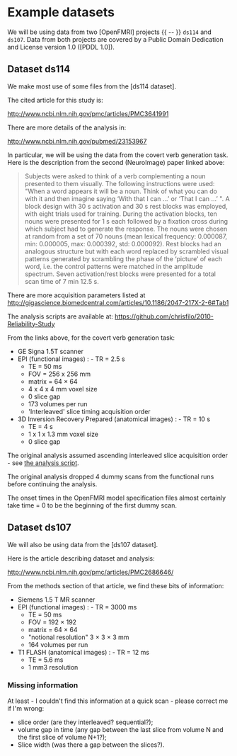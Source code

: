 # Example datasets

We will be using data from two [OpenFMRI] projects {{ -- }} `ds114` and
`ds107`.   Data from both projects are covered by a Public Domain Dedication
and License version 1.0 ([PDDL 1.0]).

## Dataset ds114

We make most use of some files from the [ds114 dataset].

The cited article for this study is:

<http://www.ncbi.nlm.nih.gov/pmc/articles/PMC3641991>

There are more details of the analysis in:

<http://www.ncbi.nlm.nih.gov/pubmed/23153967>

In particular, we will be using the data from the covert verb generation task.
Here is the description from the second (NeuroImage) paper linked above:

> Subjects were asked to think of a verb complementing a noun presented to
> them visually. The following instructions were used: "When a word appears
> it will be a noun. Think of what you can do with it and then imagine
> saying ‘With that I can …’ or ‘That I can …’ ". A block design with 30 s
> activation and 30 s rest blocks was employed, with eight trials used for
> training. During the activation blocks, ten nouns were presented for 1 s
> each followed by a fixation cross during which subject had to generate the
> response. The nouns were chosen at random from a set of 70 nouns (mean
> lexical frequency: 0.000087, min: 0.000005, max: 0.000392, std: 0.000092).
> Rest blocks had an analogous structure but with each word replaced by
> scrambled visual patterns generated by scrambling the phase of the
> ‘picture’ of each word, i.e. the control patterns were matched in the
> amplitude spectrum. Seven activation/rest blocks were presented for a
> total scan time of 7 min 12.5 s.

There are more acquisition parameters listed at
<http://gigascience.biomedcentral.com/articles/10.1186/2047-217X-2-6#Tab1>

The analysis scripts are available at:
<https://github.com/chrisfilo/2010-Reliability-Study>

From the links above, for the covert verb generation task:

- GE Signa 1.5T scanner
- EPI (functional images)
  : - TR = 2.5 s
    - TE = 50 ms
    - FOV = 256 x 256 mm
    - matrix = 64 × 64
    - 4 x 4 x 4 mm voxel size
    - 0 slice gap
    - 173 volumes per run
    - 'Interleaved' slice timing acquisition order
- 3D Inversion Recovery Prepared (anatomical images)
  : - TR = 10 s
    - TE = 4 s
    - 1 x 1 x 1.3 mm voxel size
    - 0 slice gap

The original analysis assumed ascending interleaved slice acquisition order -
see [the analysis script](https://github.com/chrisfilo/2010-Reliability-Study/blob/master/src/helper_functions.py#L35).

The original analysis dropped 4 dummy scans from the functional runs before
continuing the analysis.

The onset times in the OpenFMRI model specification files almost certainly
take time = 0 to be the beginning of the first dummy scan.

## Dataset ds107

We will also be using data from the [ds107 dataset].

Here is the article describing dataset and analysis:

<http://www.ncbi.nlm.nih.gov/pmc/articles/PMC2686646/>

From the methods section of that article, we find these bits of information:

- Siemens 1.5 T MR scanner
- EPI (functional images)
  : - TR = 3000 ms
    - TE = 50 ms
    - FOV = 192 × 192
    - matrix = 64 × 64
    - "notional resolution" 3 × 3 × 3 mm
    - 164 volumes per run
- T1 FLASH (anatomical images)
  : - TR = 12 ms
    - TE = 5.6 ms
    - 1 mm3 resolution

### Missing information

At least - I couldn't find this information at a quick scan - please correct
me if I'm wrong:

- slice order (are they interleaved? sequential?);
- volume gap in time (any gap between the last slice from volume N and the
  first slice of volume N+1?);
- Slice width (was there a gap between the slices?).
